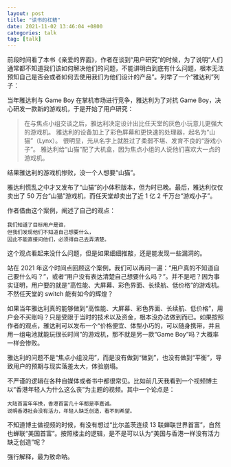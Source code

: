```yaml
---
layout: post
title: "读书的杠精"
date: 2021-11-02 13:46:04 +0800
categories: talk
tag: [talk]
---
```


前段时间看了本书《亲爱的界面》，作者在谈到“用户研究”的时候，为了说明“人们通常都不知道我们该如何解决他们的问题，不能讲明白到底有什么问题，根本无法预知自己是否会或者如何去使用我们为他们设计的产品”。列举了一个“雅达利”列子：

当年雅达利与 Game Boy 在掌机市场进行竞争，雅达利为了对抗 Game Boy，决心研发一款新的游戏机，于是开始了用户研究：

> 在与焦点小组交谈之后，雅达利决定设计出比任天堂的灰色小玩意儿更强大的游戏机。
> 雅达利的设备加上了彩色屏幕和更快速的处理器，起名为“山猫”（Lynx）。
> 很明显，光从名字上就胜过了柔弱不堪、发育不良的“游戏小子”。
> 雅达利给“山猫”配了大机盒，因为焦点小组的人说他们喜欢大一点的游戏机。

<!-- more -->

结果雅达利的游戏机惨败，没一个人想要“山猫”。

雅达利慌乱之中才又发布了“山猫”的小体积版本，但为时已晚。最后，雅达利仅仅卖出了 50 万台“山猫”游戏机，而任天堂却卖出了近 1 亿 2 千万台“游戏小子”。

作者借由这个案例，阐述了自己的观点：

    我们知道了目标用户是谁，
    但我们发现他们不知道自己想要什么，
    因此不能直接问他们，必须得自己去弄清楚。

这个观点看起来没什么问题，但是如果细细推敲，还是能发现一些漏洞的。

站在 2021 年这个时间点回顾这个案例，我们可以再问一遍：“用户真的不知道自己要什么吗？”，或者“用户没有表达清楚自己想要什么吗？”。并不是吧？因为事实证明，用户要的就是“高性能、大屏幕、彩色界面、长续航、低价格”的游戏机。不然任天堂的 switch 能有如今的辉煌？

如果当年雅达利真的能够做到“高性能、大屏幕、彩色界面、长续航、低价格”，用户会不买账吗？只是受限于当时的技术以及资金，根本没办法做到而已。如果按照作者的观点，雅达利可以发布一个“价格便宜、体型小巧的，可以随身携带，并且用一组电池就能玩很长时间”的游戏机，那不就是另一款“Game Boy”吗？大概率一样会惨败。

雅达利的问题不是“焦点小组没用”，而是没有做到“做到”，也没有做到“平衡”，导致用户的预期与现实落差太大，体验崩塌。

不严谨的逻辑在各种自媒体或者书中都很常见。比如前几天我看到一个视频博主以“香港年轻人为什么这么丧”为主题的视频。其中一个论点是：

    大陆首富年年换，香港首富几十年都是李嘉诚。
    说明香港社会没有活力，年轻人缺乏创造，看不到希望。

不知道博主做视频的时候，有没有想过“比尔盖茨连续 13 联蝉联世界首富”，自然也蝉联“美国首富”。按照楼主的逻辑，是不是可以认为“美国与香港一样没有活力缺乏创造”呢？

强行解释，最为致命呐。
